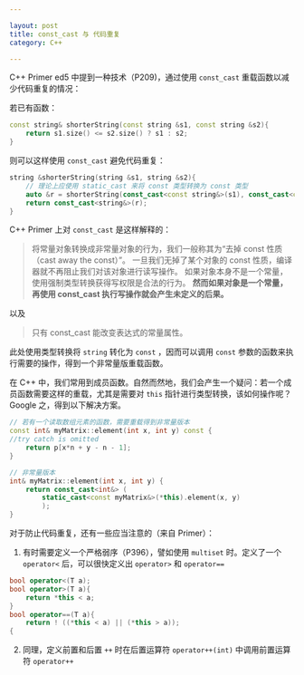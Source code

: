 ```yaml
---

layout: post
title: const_cast 与 代码重复
category: C++

---
```


C++ Primer ed5 中提到一种技术（P209)，通过使用 `const_cast` 重载函数以减少代码重复的情况：


若已有函数：

``````C++
const string& shorterString(const string &s1, const string &s2){
    return s1.size() <= s2.size() ? s1 : s2;
}
``````

<!--description-->

则可以这样使用 `const_cast` 避免代码重复：

``````C++
string &shorterString(string &s1, string &s2){
    // 理论上应使用 static_cast 来将 const 类型转换为 const 类型
    auto &r = shorterString(const_cast<const string&>(s1), const_cast<const string&>(s2));
    return const_cast<string&>(r);
}
``````

C++ Primer 上对 `const_cast` 是这样解释的：
>将常量对象转换成非常量对象的行为，我们一般称其为“去掉 const 性质（cast away the const）”。
>一旦我们无掉了某个对象的 const 性质，编译器就不再阻止我们对该对象进行读写操作。
>如果对象本身不是一个常量，使用强制类型转换获得写权限是合法的行为。
>**然而如果对象是一个常量，再使用 const_cast 执行写操作就会产生未定义的后果。**

以及
>只有 const_cast 能改变表达式的常量属性。

此处使用类型转换将 `string` 转化为 `const` ，因而可以调用 `const` 参数的函数来执行需要的操作，得到一个非常量版重载函数。

在 C++ 中，我们常用到成员函数。自然而然地，我们会产生一个疑问：若一个成员函数需要这样的重载，尤其是需要对 `this` 指针进行类型转换，该如何操作呢？ Google 之，得到以下解决方案。

``````C++
// 若有一个读取数组元素的函数，需要重载得到非常量版本
const int& myMatrix::element(int x, int y) const {
//try catch is omitted
    return p[x*n + y - n - 1];
}

// 非常量版本
int& myMatrix::element(int x, int y) {
    return const_cast<int&> (
        static_cast<const myMatrix&>(*this).element(x, y)
        );
}
``````

对于防止代码重复，还有一些应当注意的（来自 Primer）：
1. 有时需要定义一个严格弱序（P396），譬如使用 `multiset` 时。定义了一个 `operator<` 后，可以很快定义出 `operator>` 和 `operator==`

``````C++
bool operator<(T a);
bool operator>(T a){
    return *this < a;
}
bool operator==(T a){
    return ! ((*this < a) || (*this > a));
{
``````

2. 同理，定义前置和后置 `++` 时在后置运算符 `operator++(int)` 中调用前置运算符  `operator++`
